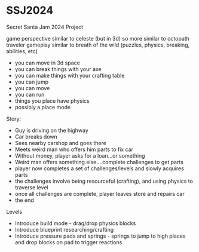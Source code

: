 # SSJ2024
 Secret Santa Jam 2024 Project

game perspective similar to celeste (but in 3d) so more similar to octopath traveler
gameplay similar to breath of the wild (puzzles, physics, breaking, abilities, etc)

- you can move in 3d space
- you can break things with your axe
- you can make things with your crafting table
- you can jump
- you can move
- you can run
- things you place have physics
- possibly a place mode


Story:
- Guy is driving on the highway
- Car breaks down
- Sees nearby carshop and goes there
- Meets weird man who offers him parts to fix car
- Without money, player asks for a loan...or something
- Weird man offers something else....complete challenges to get parts
- player now completes a set of challenges/levels and slowly acquires parts
- the challenges involve being resourceful (crafting), and using physics to traverse level
- once all challenges are complete, player leaves store and repairs car
- the end

Levels
- Introduce build mode - drag/drop physics blocks
- Introduce blueprint researching/crafting
- Introduce pressure pads and springs - springs to jump to high places and drop blocks on pad to trigger reactions